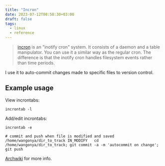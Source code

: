 ```yaml
---
title: "Incron"
date: 2023-07-12T08:58:30+03:00
draft: false
tags:
  - linux
  - reference
---
```


> [incron](http://inotify.aiken.cz/?section=incron&page=about&lang=en) is an "inotify cron" system. It consists of a daemon and a table manipulator. You can use it a similar way as the regular cron. The difference is that the inotify cron handles filesystem events rather than time periods.

I use it to auto-commit changes made to specific files to version control.

## Example usage

View incrontabs:

```
incrontab -l
```

Add/edit incrontabs:

```
incrontab -e
```

```
# commit and push when file is modified and saved
/home/wangonya/dir_to_track	IN_MODIFY	cd /home/wangonya/dir_to_track; git commit -a -m 'autocommit on change'; git push
```

[Archwiki](https://wiki.archlinux.org/title/Incron) for more info.
